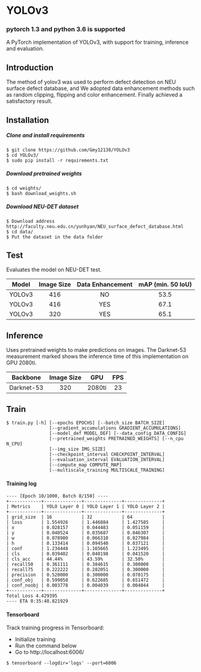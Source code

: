 # YOLOv3
### pytorch 1.3 and python 3.6 is supported
A PyTorch implementation of YOLOv3, with support for training, inference and evaluation.

## Introduction
The method of yolov3 was used to perform defect detection on NEU surface defect database, and We adopted data enhancement methods such as random clipping, flipping and color enhancement. Finally achieved a satisfactory result.


## Installation
##### Clone and install requirements
    $ git clone https://github.com/Gmy12138/YOLOv3
    $ cd YOLOv3/
    $ sudo pip install -r requirements.txt

##### Download pretrained weights
    $ cd weights/
    $ bash download_weights.sh

##### Download NEU-DET dataset
    $ Download address    http://faculty.neu.edu.cn/yunhyan/NEU_surface_defect_database.html
    $ cd data/
    $ Put the dataset in the data folder
    
## Test
Evaluates the model on NEU-DET test.


| Model  |Image Size|   Data Enhancement      | mAP (min. 50 IoU) |
|:------:|:--------:|:-----------------------:|:-----------------:|
| YOLOv3 |416       |      NO                 | 53.5              |
| YOLOv3 |416       |      YES                | 67.1              |
| YOLOv3 |320       |      YES                | 65.1              |

## Inference
Uses pretrained weights to make predictions on images. The Darknet-53 measurement marked shows the inference time of this implementation on GPU 2080ti.

| Backbone         |  Image Size     | GPU      | FPS      |
|:----------------:|:---------------:|:--------:|:--------:|
| Darknet-53       |     320         | 2080ti   |  23      |


## Train
```
$ train.py [-h] [--epochs EPOCHS] [--batch_size BATCH_SIZE]
                [--gradient_accumulations GRADIENT_ACCUMULATIONS]
                [--model_def MODEL_DEF] [--data_config DATA_CONFIG]
                [--pretrained_weights PRETRAINED_WEIGHTS] [--n_cpu N_CPU]
                [--img_size IMG_SIZE]
                [--checkpoint_interval CHECKPOINT_INTERVAL]
                [--evaluation_interval EVALUATION_INTERVAL]
                [--compute_map COMPUTE_MAP]
                [--multiscale_training MULTISCALE_TRAINING]
```

#### Training log
```
---- [Epoch 10/1000, Batch 8/150] ----
+------------+--------------+--------------+--------------+
| Metrics    | YOLO Layer 0 | YOLO Layer 1 | YOLO Layer 2 |
+------------+--------------+--------------+--------------+
| grid_size  | 16           | 32           | 64           |
| loss       | 1.554926     | 1.446884     | 1.427585     |
| x          | 0.028157     | 0.044483     | 0.051159     |
| y          | 0.040524     | 0.035687     | 0.046307     |
| w          | 0.078980     | 0.066310     | 0.027984     |
| h          | 0.133414     | 0.094540     | 0.037121     |
| conf       | 1.234448     | 1.165665     | 1.223495     |
| cls        | 0.039402     | 0.040198     | 0.041520     |
| cls_acc    | 44.44%       | 43.59%       | 32.50%       |
| recall50   | 0.361111     | 0.384615     | 0.300000     |
| recall75   | 0.222222     | 0.282051     | 0.300000     |
| precision  | 0.520000     | 0.300000     | 0.070175     |
| conf_obj   | 0.599058     | 0.622685     | 0.651472     |
| conf_noobj | 0.003778     | 0.004039     | 0.004044     |
+------------+--------------+--------------+--------------+
Total Loss 4.429395
---- ETA 0:35:48.821929
```

#### Tensorboard
Track training progress in Tensorboard:
* Initialize training
* Run the command below
* Go to http://localhost:6006/

```
$ tensorboard --logdir='logs' --port=6006
```




